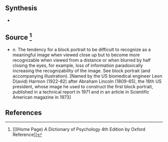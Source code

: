## Synthesis
- 
## Source [^1]
- $n$. The tendency for a block portrait to be difficult to recognize as a meaningful image when viewed close up but to become more recognizable when viewed from a distance or when blurred by half closing the eyes, for example, loss of information paradoxically increasing the recognizability of the image. See block portrait (and accompanying illustration). \[Named by the US biomedical engineer Leon D(avid) Harmon (1922-82) after Abraham Lincoln (1809-65), the 16th US president, whose image he used to construct the first block portrait, published in a technical report in 1971 and in an article in Scientific American magazine in 1973]
## References

[^1]: [[(Home Page) A Dictionary of Psychology 4th Edition by Oxford Reference]]